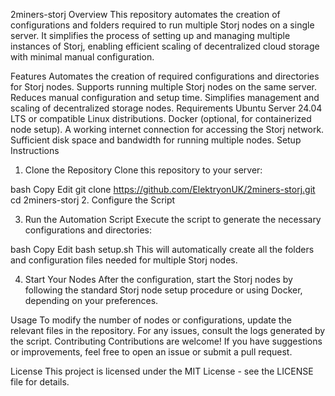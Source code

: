 2miners-storj
Overview
This repository automates the creation of configurations and folders required to run multiple Storj nodes on a single server. It simplifies the process of setting up and managing multiple instances of Storj, enabling efficient scaling of decentralized cloud storage with minimal manual configuration.

Features
Automates the creation of required configurations and directories for Storj nodes.
Supports running multiple Storj nodes on the same server.
Reduces manual configuration and setup time.
Simplifies management and scaling of decentralized storage nodes.
Requirements
Ubuntu Server 24.04 LTS or compatible Linux distributions.
Docker (optional, for containerized node setup).
A working internet connection for accessing the Storj network.
Sufficient disk space and bandwidth for running multiple nodes.
Setup Instructions
1. Clone the Repository
Clone this repository to your server:

bash
Copy
Edit
git clone https://github.com/ElektryonUK/2miners-storj.git
cd 2miners-storj
2. Configure the Script

3. Run the Automation Script
Execute the script to generate the necessary configurations and directories:

bash
Copy
Edit
bash setup.sh
This will automatically create all the folders and configuration files needed for multiple Storj nodes.

4. Start Your Nodes
After the configuration, start the Storj nodes by following the standard Storj node setup procedure or using Docker, depending on your preferences.

Usage
To modify the number of nodes or configurations, update the relevant files in the repository.
For any issues, consult the logs generated by the script.
Contributing
Contributions are welcome! If you have suggestions or improvements, feel free to open an issue or submit a pull request.

License
This project is licensed under the MIT License - see the LICENSE file for details.
